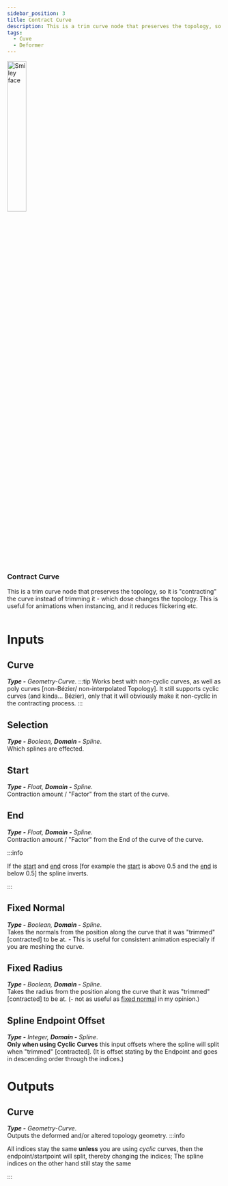 ```yaml
---
sidebar_position: 3
title: Contract Curve
description: This is a trim curve node that preserves the topology, so it is "contracting" the curve instead of trimming it - which dose changes the topology. This is useful for animations when instancing, and it reduces flickering etc. 
tags:
  - Cuve
  - Deformer
---
```

<!-- Node Image -->
<div>
<img  width="30%" src="/img/docs/contract_curve.png" alt="Smiley face" className="floatme"/>

### Contract Curve
This is a trim curve node that preserves the topology, so it is "contracting" the curve instead of trimming it - which dose changes the topology. This is useful for animations when instancing, and it reduces flickering etc. 

<!-- Blank Space after imge+description -->
<img  width="100%" height="0%" src="/img/blank.png" alt="blank"/>  
</div>

# Inputs
<div class="md-indent">

## Curve
<div class="md-indent">

_**Type -** Geometry-Curve_.
:::tip
Works best with non-cyclic curves, as well as poly curves [non-Bézier/ non-interpolated Topology]. It still supports cyclic curves (and kinda... Bézier), only that it will obviously make it non-cyclic in the contracting process.
:::
</div>

## Selection
<div class="md-indent">

 _**Type -** Boolean, **Domain -** Spline_.  
Which splines are effected.


</div>

## Start
<div class="md-indent">

 _**Type -** Float, **Domain -** Spline_.  
Contraction amount / "Factor" from the start of the curve.

</div>

## End
<div class="md-indent">

 _**Type -** Float, **Domain -** Spline_.  
Contraction amount / "Factor" from the End of the curve of the curve.

</div>

:::info

If the [start](#start) and [end](#end) cross [for example the [start](#start) is above 0.5 and the [end](#end) is below 0.5] the spline inverts.

:::

## Fixed Normal
<div class="md-indent">

_**Type -** Boolean, **Domain -** Spline_.  
Takes the normals from the position along the curve that it was "trimmed" [contracted] to be at. - This is useful for consistent animation especially if you are meshing the curve.


</div>

## Fixed Radius
<div class="md-indent">

_**Type -** Boolean, **Domain -** Spline_.  
Takes the radius from the position along the curve that it was "trimmed" [contracted] to be at. (- not as useful as [fixed normal](#fixed-normal) in my opinion.)
</div>

## Spline Endpoint Offset
<div class="md-indent">

_**Type -** Integer, **Domain -** Spline_.  
**Only when using Cyclic Curves** this input offsets where the spline will split when "trimmed" [contracted]. (It is offset stating by the Endpoint and goes in descending order through the indices.)


</div>
</div>

# Outputs
<div class="md-indent">

## Curve
<div class="md-indent">

_**Type -** Geometry-Curve_.  
Outputs the deformed and/or altered topology geometry.
:::info

All indices stay the same **unless** you are using *cyclic* curves, then the endpoint/startpoint will split, thereby changing the indices; The spline indices on the other hand still stay the same

:::
</div>
</div>